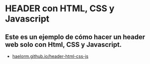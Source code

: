 # HEADER con HTML, CSS y Javascript

## Este es un ejemplo de cómo hacer un header web solo con Html, CSS y Javascript.

- [haelorm.github.io/header-html-css-js](https://haelorm.github.io/header-html-css-js)

